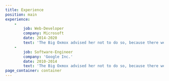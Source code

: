 ```yaml
---
title: Experience
position: main
experience:
    -
        job: Web-Developer
        company: Microsoft
        date: 2014-2020
        text: 'The Big Oxmox advised her not to do so, because there were thousands of bad Commas, wild Question Marks and devious Semikoli, but the Little Blind Text didn’t listen. She packed her seven versalia, put her initial into the belt and made herself on the way. '
    -
        job: Software-Engineer
        company: 'Google Inc.'
        date: 2010-2014
        text: 'The Big Oxmox advised her not to do so, because there were thousands of bad Commas, wild Question Marks and devious Semikoli, but the Little Blind Text didn’t listen. She packed her seven versalia, put her initial into the belt and made herself on the way. '
page_container: container
---
```


